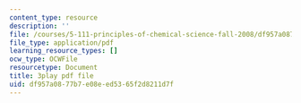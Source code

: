```yaml
---
content_type: resource
description: ''
file: /courses/5-111-principles-of-chemical-science-fall-2008/df957a0877b7e08eed5365f2d8211d7f_Pj2fkkZ6Gto.pdf
file_type: application/pdf
learning_resource_types: []
ocw_type: OCWFile
resourcetype: Document
title: 3play pdf file
uid: df957a08-77b7-e08e-ed53-65f2d8211d7f
---
```

